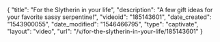 {
    "title": "For the Slytherin in your life",
    "description": "A few gift ideas for your favorite sassy serpentine!",
    "videoid": "185143601",
    "date_created": "1543900055",
    "date_modified": "1546466795",
    "type": "captivate",
    "layout": "video",
    "url": "\/v\/for-the-slytherin-in-your-life\/185143601"
}